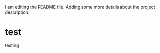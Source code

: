 I am editing the README file. Adding some more details about the project description.
# test
testing
